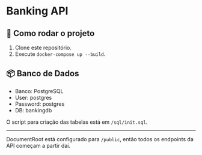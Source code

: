 # Banking API

## 🚀 Como rodar o projeto

1. Clone este repositório.
2. Execute `docker-compose up --build`.

## 📦 Banco de Dados

- Banco: PostgreSQL
- User: postgres
- Password: postgres
- DB: bankingdb

O script para criação das tabelas está em `/sql/init.sql`.

---

DocumentRoot está configurado para `/public`, então todos os endpoints da API começam a partir daí.

